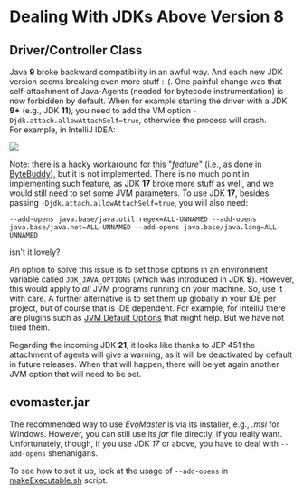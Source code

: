 # Dealing With JDKs Above Version 8

## Driver/Controller Class

Java __9__ broke backward compatibility in an awful way.
And each new JDK version seems breaking even more stuff :-(.
One painful change was that self-attachment of Java-Agents (needed for bytecode instrumentation)
is now forbidden by default.
When for example starting the driver with a JDK __9+__ (e.g., JDK __11__), you need to add the VM option
`-Djdk.attach.allowAttachSelf=true`, otherwise the process will crash.   
For example, in IntelliJ IDEA:

![](img/intellij_jdk11_jvm_options.png)

Note: there is a hacky workaround for this "_feature_"
(i.e., as done in [ByteBuddy](https://github.com/raphw/byte-buddy/issues/295)),
but it is not implemented. 
There is no much point in implementing such feature, as JDK __17__ broke more stuff as well, and we would still need to set some JVM parameters. 
To use JDK __17__, besides passing `-Djdk.attach.allowAttachSelf=true`, you will also need:

`--add-opens java.base/java.util.regex=ALL-UNNAMED --add-opens java.base/java.net=ALL-UNNAMED --add-opens java.base/java.lang=ALL-UNNAMED`

isn't it lovely? 

An option to solve this issue is to set those options in an environment variable called `JDK_JAVA_OPTIONS` (which was introduced in JDK __9__).
However, this would apply to _all_ JVM programs running on your machine.
So, use it with care.
A further alternative is to set them up globally in your IDE per project, but of course that is IDE dependent.
For example, for IntelliJ there are plugins such as [JVM Default Options](https://plugins.jetbrains.com/plugin/21136-jvm-default-options) that might help. 
But we have not tried them.


Regarding the incoming JDK __21__, it looks like thanks to JEP 451 the attachment of agents will give a warning, as it will be deactivated by default in future releases.
When that will happen, there will be yet again another JVM option that will need to be set. 


## evomaster.jar

The recommended way to use _EvoMaster_ is via its installer, e.g.,
_.msi_ for Windows.
However, you can still use its _jar_ file directly, if you really want.
Unfortunately, though, if you use JDK _17_ or above, you have to deal
with `--add-opens` shenanigans. 

To see how to set it up, look at the usage of `--add-opens` in  [makeExecutable.sh](../makeExecutable.sh) script. 


